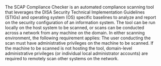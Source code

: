 The SCAP Compliance Checker is an automated compliance scanning tool that leverages the
DISA Security Technical Implementation Guidelines (STIGs) and operating system (OS) specific
baselines to analyze and report on the security configuration of an information system. The tool
can be run locally on the host system to be scanned, or scans can be conducted across a network
from any machine on the domain. In either scanning environment, the following requirement
applies: The user conducting the scan must have administrative privileges on the machine to be
scanned. If the machine to be scanned is not hosting the tool, domain-level administrative
privileges (or individual local administrator accounts) are required to remotely scan other systems
on the network.


